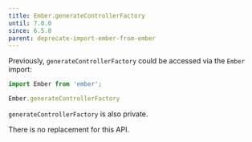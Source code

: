 ```yaml
---
title: Ember.generateControllerFactory
until: 7.0.0
since: 6.5.0
parent: deprecate-import-ember-from-ember
---
```



Previously, `generateControllerFactory` could be accessed via the `Ember` import:
```js
import Ember from 'ember';

Ember.generateControllerFactory
```
`generateControllerFactory` is also private.

There is no replacement for this API.
